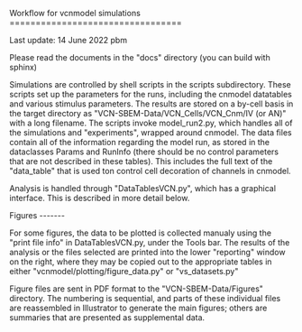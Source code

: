 Workflow for vcnmodel simulations =================================

Last update: 14 June 2022 pbm

Please read the documents in the "docs" directory (you can build with sphinx)

Simulations are controlled by shell scripts in the scripts subdirectory. These scripts set up the parameters for the
runs, including the cnmodel datatables and various stimulus parameters. The results are stored on a by-cell basis in
the target directory as "VCN-SBEM-Data/VCN_Cells/VCN_Cnm/IV (or AN)" with a long filename. The scripts invoke
model_run2.py, which handles all of the simulations and "experiments", wrapped around cnmodel. The data files contain
all of the information regarding the model run, as stored in the dataclasses Params and RunInfo (there should be no
control parameters that are not described in these tables). This includes the full text of the "data\_table" that is
used ton control cell decoration of channels in cnmodel.

Analysis is handled through "DataTablesVCN.py", which has a graphical interface. This is described in more detail below.

Figures -------

For some figures, the data to be plotted is collected manualy using the "print file info" in DataTablesVCN.py, under
the Tools bar. The results of the analysis or the files selected are printed into the lower "reporting" window on the
right, where they may be copied out to the appropriate tables in either "vcnmodel/plotting/figure_data.py" or
"vs_datasets.py"

Figure files are sent in PDF format to the "VCN-SBEM-Data/Figures" directory. The numbering is sequential, and parts of
these individual files are reassembled in Illustrator to generate the main figures; others are summaries that are
presented as supplemental data.
